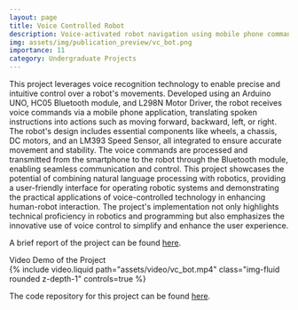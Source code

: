 ```yaml
---
layout: page
title: Voice Controlled Robot
description: Voice-activated robot navigation using mobile phone commands and Bluetooth technology
img: assets/img/publication_preview/vc_bot.png
importance: 11
category: Undergraduate Projects
---
```

This project leverages voice recognition technology to enable precise and intuitive control over a robot's movements. Developed using an Arduino UNO, HC05 Bluetooth module, and L298N Motor Driver, the robot receives voice commands via a mobile phone application, translating spoken instructions into actions such as moving forward, backward, left, or right. The robot's design includes essential components like wheels, a chassis, DC motors, and an LM393 Speed Sensor, all integrated to ensure accurate movement and stability. The voice commands are processed and transmitted from the smartphone to the robot through the Bluetooth module, enabling seamless communication and control. This project showcases the potential of combining natural language processing with robotics, providing a user-friendly interface for operating robotic systems and demonstrating the practical applications of voice-controlled technology in enhancing human-robot interaction. The project's implementation not only highlights technical proficiency in robotics and programming but also emphasizes the innovative use of voice control to simplify and enhance the user experience.

A brief report of the project can be found <a href="{{ site.url }}{{ site.baseurl }}/assets/pdf/vc_bot.pdf" target="_blank" rel="noreferrer noopener">here</a>. 



<div class="caption">
    Video Demo of the Project
</div>
<div class="row justify-content-center">
    <div class="col-sm mt-3 mt-md-0 d-flex justify-content-center">
        {% include video.liquid path="assets/video/vc_bot.mp4" class="img-fluid rounded z-depth-1" controls=true %}
    </div>
</div>



The code repository for this project can be found <a href="https://github.com/dsriaditya999/Voice-Controlled-Bot" target="_blank" rel="noreferrer noopener">here</a>. 